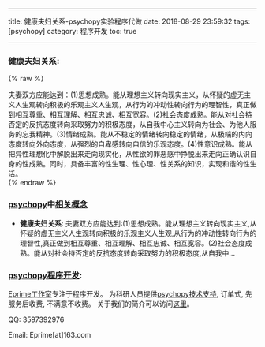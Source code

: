 
---
title: 健康夫妇关系-psychopy实验程序代做
date: 2018-08-29 23:59:32
tags: [psychopy]
category: 程序开发
toc: true

---



<span></span>
<!-- more -->



### 健康夫妇关系:

{% raw %}
<div class="p1">夫妻双方应能达到：(1)思想成熟。能从理想主义转向现实主义，从怀疑的虚无主义人生观转向积极的乐观主义人生观，从行为的冲动性转向行为的理智性，真正做到相互尊重、相互理解、相互忠诚、相互宽容。(2)社会态度成熟。能从对社会持否定的反抗态度转向采取努力的积极态度，从自我中心主义转向为社会、为他人服务的忘我精神。(3)情绪成熟。能从不稳定的情绪转向稳定的情绪，从极端的内向态度转向外向态度，从强烈的自卑感转向自信的乐观态度。(4)性意识成熟。能从把异性理想化中解脱出来走向现实化，从性欲的罪恶感中挣脱出来走向正确认识自身的性成熟。同时，具备丰富的性生理、性心理、性关系的知识，实现和谐的性生活。</div>
{% endraw %}



### [psychopy](/tags/psychopy/)中[相关概念](/categories/程序开发)

- **健康夫妇关系**: 夫妻双方应能达到:(1)思想成熟。能从理想主义转向现实主义,从怀疑的虚无主义人生观转向积极的乐观主义人生观,从行为的冲动性转向行为的理智性,真正做到相互尊重、相互理解、相互忠诚、相互宽容。(2)社会态度成熟。能从对社会持否定的反抗态度转向采取努力的积极态度,从自我中...




### [psychopy](/tags/psychopy/)[程序开发](/categories/程序开发/):
[Eprime工作室](http://Eprime.cn/)专注于程序开发。
为科研人员提供[psychopy技术支持](http://Eprime.cn/2018/08/17/关于Eprime工作室/), 订单式, 先服务后收费, 不满意不收费。
关于我们的简介可以访问[这里](http://Eprime.cn/2018/08/17/关于Eprime工作室/)。

QQ: 3597392976

Email: Eprime[at]163.com


